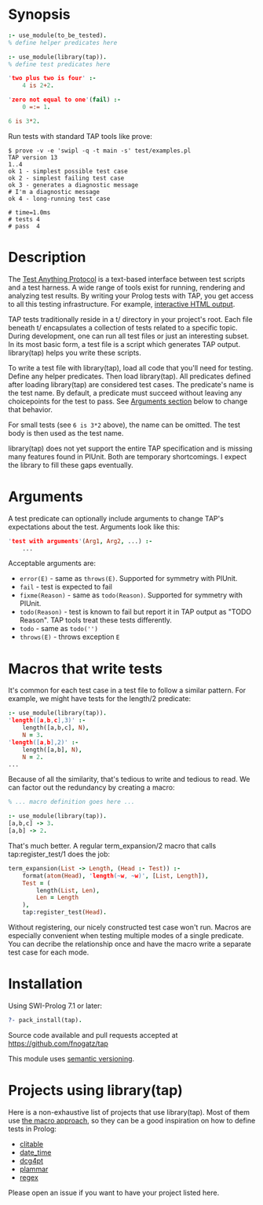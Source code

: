 # Synopsis

```prolog
:- use_module(to_be_tested).
% define helper predicates here

:- use_module(library(tap)).
% define test predicates here

'two plus two is four' :-
    4 is 2+2.

'zero not equal to one'(fail) :-
    0 =:= 1.

6 is 3*2.
```

Run tests with standard TAP tools like prove:

```shell
$ prove -v -e 'swipl -q -t main -s' test/examples.pl
TAP version 13
1..4
ok 1 - simplest possible test case
ok 2 - simplest failing test case
ok 3 - generates a diagnostic message
# I'm a diagnostic message
ok 4 - long-running test case

# time=1.0ms
# tests 4
# pass  4
```

# Description

The [Test Anything Protocol](http://testanything.org/) is a text-based interface between test scripts and a test harness. A wide range of tools exist for running, rendering and analyzing test results. By writing your Prolog tests with TAP, you get access to all this testing infrastructure. For example, [interactive HTML output](http://www.spurkis.org/TAP-Formatter-HTML/test-output.html).

TAP tests traditionally reside in a t/ directory in your project's root. Each file beneath t/ encapsulates a collection of tests related to a specific topic. During development, one can run all test files or just an interesting subset. In its most basic form, a test file is a script which generates TAP output. library(tap) helps you write these scripts.

To write a test file with library(tap), load all code that you'll need for testing. Define any helper predicates. Then load library(tap). All predicates defined after loading library(tap) are considered test cases. The predicate's name is the test name. By default, a predicate must succeed without leaving any choicepoints for the test to pass. See [Arguments section](#arguments) below to change that behavior.

For small tests (see `6 is 3*2` above), the name can be omitted. The test body is then used as the test name.

library(tap) does not yet support the entire TAP specification and is missing many features found in PlUnit. Both are temporary shortcomings. I expect the library to fill these gaps eventually.

# <a name="arguments"></a>Arguments

A test predicate can optionally include arguments to change TAP's expectations about the test. Arguments look like this:

```prolog
'test with arguments'(Arg1, Arg2, ...) :-
    ...
```

Acceptable arguments are:

  * `error(E)` - same as `throws(E)`. Supported for symmetry with PlUnit.
  * `fail` - test is expected to fail
  * `fixme(Reason)` - same as `todo(Reason)`. Supported for symmetry with PlUnit.
  * `todo(Reason)` - test is known to fail but report it in TAP output as "TODO Reason". TAP tools treat these tests differently.
  * `todo` - same as `todo('')`
  * `throws(E)` - throws exception `E`

# <a name="macros"></a>Macros that write tests

It's common for each test case in a test file to follow a similar pattern. For example, we might have tests for the length/2 predicate:

```prolog
:- use_module(library(tap)).
'length([a,b,c],3)' :-
    length([a,b,c], N),
    N = 3.
'length([a,b],2)' :-
    length([a,b], N),
    N = 2.
...
```

Because of all the similarity, that's tedious to write and tedious to read. We can factor out the redundancy by creating a macro:

```prolog
% ... macro definition goes here ...

:- use_module(library(tap)).
[a,b,c] -> 3.
[a,b] -> 2.
```

That's much better. A regular term_expansion/2 macro that calls tap:register_test/1 does the job:

```prolog
term_expansion(List -> Length, (Head :- Test)) :-
    format(atom(Head), 'length(~w, ~w)', [List, Length]),
    Test = (
        length(List, Len),
        Len = Length
    ),
    tap:register_test(Head).
```

Without registering, our nicely constructed test case won't run. Macros are especially convenient when testing multiple modes of a single predicate. You can decribe the relationship once and have the macro write a separate test case for each mode.

# Installation

Using SWI-Prolog 7.1 or later:

```prolog
?- pack_install(tap).
```

Source code available and pull requests accepted at https://github.com/fnogatz/tap

This module uses [semantic versioning](http://semver.org/).

# Projects using library(tap)

Here is a non-exhaustive list of projects that use library(tap). Most of them use [the macro approach](#macros), so they can be a good inspiration on how to define tests in Prolog:

- [clitable](https://github.com/fnogatz/clitable)
- [date_time](https://github.com/fnogatz/date_time)
- [dcg4pt](https://github.com/fnogatz/dcg4pt)
- [plammar](https://github.com/fnogatz/plammar)
- [regex](https://github.com/mndrix/regex)

Please open an issue if you want to have your project listed here.
